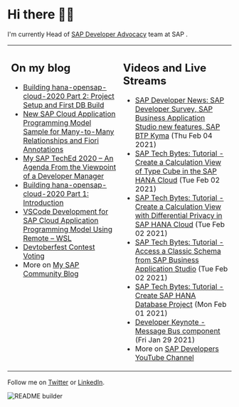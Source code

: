 
# Hi there 👋🏼

I'm currently Head of [SAP Developer Advocacy](https://developers.sap.com/) team at SAP .

<table><tr><td valign="top" width="50%">
 
## On my blog
- [Building hana-opensap-cloud-2020 Part 2: Project Setup and First DB Build](https://blogs.sap.com/?p=1258763) 
- [New SAP Cloud Application Programming Model Sample for Many-to-Many Relationships and Fiori Annotations](https://blogs.sap.com/?p=1244336) 
- [My SAP TechEd 2020 – An Agenda From the Viewpoint of a Developer Manager](https://blogs.sap.com/2020/11/13/my-sap-teched-2020-an-agenda-from-the-viewpoint-of-a-developer-manager/) 
- [Building hana-opensap-cloud-2020 Part 1: Introduction](https://blogs.sap.com/?p=1219900) 
- [VSCode Development for SAP Cloud Application Programming Model Using Remote – WSL](https://blogs.sap.com/2020/11/10/vscode-development-for-sap-cloud-application-programming-model-using-remote-wsl/) 
- [Devtoberfest Contest Voting](https://blogs.sap.com/2020/11/09/devtoberfest-contest-voting/) 
- More on [My SAP Community Blog](https://people.sap.com/thomas.jung#content:blogposts)
</td>
  
<td valign="top" width="50%">
  
## Videos and Live Streams
- [SAP Developer News: SAP Developer Survey, SAP Business Application Studio new features, SAP BTP Kyma](https://www.youtube.com/watch?v=RocCy1k3sZQ) (Thu Feb 04 2021)
- [SAP Tech Bytes: Tutorial - Create a Calculation View of Type Cube in the SAP HANA Cloud](https://www.youtube.com/watch?v=fwwPcYZb-jQ) (Tue Feb 02 2021)
- [SAP Tech Bytes: Tutorial - Create a Calculation View with Differential Privacy in SAP HANA Cloud](https://www.youtube.com/watch?v=kZhATB7yJ-M) (Tue Feb 02 2021)
- [SAP Tech Bytes: Tutorial - Access a Classic Schema from SAP Business Application Studio](https://www.youtube.com/watch?v=ItEvMHWGak0) (Tue Feb 02 2021)
- [SAP Tech Bytes: Tutorial - Create SAP HANA Database Project](https://www.youtube.com/watch?v=O0x7Jt6yre0) (Mon Feb 01 2021)
- [Developer Keynote - Message Bus component](https://www.youtube.com/watch?v=0-b-V5vd14Y) (Fri Jan 29 2021)
- More on [SAP Developers YouTube Channel](https://www.youtube.com/channel/UCNfmelKDrvRmjYwSi9yvrMg)
</td></tr></table>

Follow me on [Twitter](https://twitter.com/thomas_jung) or [LinkedIn](https://www.linkedin.com/in/thomasjungsap/).

![README builder](https://github.com/jung-thomas/jung-thomas/workflows/README%20builder/badge.svg)


